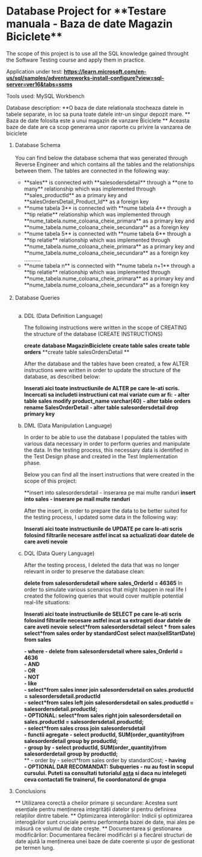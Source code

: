 <h1>Database Project for **Testare manuala - Baza de date Magazin Biciclete**</h1>

The scope of this project is to use all the SQL knowledge gained throught the Software Testing course and apply them in practice.

Application under test: **https://learn.microsoft.com/en-us/sql/samples/adventureworks-install-configure?view=sql-server=ver16&tabs=ssms**

Tools used: MySQL Workbench

Database description: **O baza de date relationala stocheaza datele in tabele separate, in loc sa puna toate datele intr-un singur depozit mare.
** Baza de date folosita este a unui magazin de vanzare Biciclete
** Aceasta baze de date are ca scop generarea unor raporte cu privire la vanzarea de biciclete
<ol>
<li>Database Schema </li>
<br>
You can find below the database schema that was generated through Reverse Engineer and which contains all the tables and the relationships between them.
The tables are connected in the following way:

<ul>
  <li> **sales**  is connected with **salesodersdetail** through a **one to many** relationship which was implemented through **sales_productId** as a primary key and **salesOrdersDetail_Product_Id** as a foreign key</li>
  <li> **nume tabela 3**  is connected with **nume tabela 4** through a **tip relatie** relationship which was implemented through **nume_tabela.nume_coloana_cheie_primara** as a primary key and **nume_tabela.nume_coloana_cheie_secundara** as a foreign key</li>
  <li> **nume tabela 5**  is connected with **nume tabela 6** through a **tip relatie** relationship which was implemented through **nume_tabela.nume_coloana_cheie_primara** as a primary key and **nume_tabela.nume_coloana_cheie_secundara** as a foreign key</li>
  ...........
  <li> **nume tabela n**  is connected with **nume tabela n+1** through a **tip relatie** relationship which was implemented through **nume_tabela.nume_coloana_cheie_primara** as a primary key and **nume_tabela.nume_coloana_cheie_secundara** as a foreign key</li>
</ul><br>

<li>Database Queries</li><br>

<ol type="a">
  <li>DDL (Data Definition Language)</li>

  The following instructions were written in the scope of CREATING the structure of the database (CREATE INSTRUCTIONS)

  **create database MagazinBiciclete**
  **create table sales**
  **create table orders**
  **create table salesOrdersDetail **
  

  After the database and the tables have been created, a few ALTER instructions were written in order to update the structure of the database, as described below:

  **Inserati aici toate instructiunile de ALTER pe care le-ati scris. Incercati sa includeti instructiuni cat mai variate cum ar fi:**
 **- alter table sales modify product_name varchar(40)**
 **- alter table orders rename SalesOrderDetail**
 **- alter table salesordersdetail drop primary key**
 
  
  <li>DML (Data Manipulation Language)</li>

  In order to be able to use the database I populated the tables with various data necessary in order to perform queries and manipulate the data. 
  In the testing process, this necessary data is identified in the Test Design phase and created in the Test Implementation phase. 

  Below you can find all the insert instructions that were created in the scope of this project:

  **insert into salesordersdetail - inserarea pe mai multe randuri
**insert into sales - inserare pe mail multe randuri**

  After the insert, in order to prepare the data to be better suited for the testing process, I updated some data in the following way:

  **Inserati aici toate instructiunile de UPDATE pe care le-ati scris folosind filtrarile necesare astfel incat sa actualizati doar datele de care aveti nevoie**


  <li>DQL (Data Query Language)</li>

After the testing process, I deleted the data that was no longer relevant in order to preserve the database clean: 

**delete from salesordersdetail where sales_OrderId = 46365**
In order to simulate various scenarios that might happen in real life I created the following queries that would cover multiple potential real-life situations:

**Inserati aici toate instructiunile de SELECT pe care le-ati scris folosind filtrarile necesare astfel incat sa extrageti doar datele de care aveti nevoie**
**select*from salesordersdetail**
**select * from sales**
**select*from sales order by standardCost**
**select max(sellStartDate) from sales**

**- where - delete from salesordersdetail where sales_OrderId = 4636**<br>
**- AND**<br>
**- OR**<br>
**- NOT**<br>
**- like**<br>
**- select*from sales inner join salesordersdetail on sales.productId = salesordersdetail.productId**<br>
**- select*from sales left join salesordersdetail on sales.productId = salesordersdetail.productId;**<br>
**- OPTIONAL: select*from sales right join salesordersdetail on sales.productId = salesordersdetail.productId;**<br>
**- select*from sales cross join salesordersdetail**<br>
**- functii agregate - select productId, SUM(order_quantity)from salesorderdetail group by productId;**<br>
**- group by - select productId, SUM(order_quantity)from salesorderdetail group by productId;**<br>
** - order by - select*from sales order by standardCost;
**- having**<br>
**- OPTIONAL DAR RECOMANDAT: Subqueries - nu au fost in scopul cursului. Puteti sa consultati tutorialul [asta](ttps://www.techonthenet.com/mysql/subqueries.php) si daca nu intelegeti ceva contactati fie trainerul, fie coordonatorul de grupa**<br>

</ol>

<li>Conclusions</li>

** Utilizarea corectă a cheilor primare și secundare: Acestea sunt esențiale pentru menținerea integrității datelor și pentru definirea relațiilor dintre tabele.
** Optimizarea interogărilor: Indicii și optimizarea interogărilor sunt cruciale pentru performanța bazei de date, mai ales pe măsură ce volumul de date crește.
** Documentarea și gestionarea modificărilor: Documentarea fiecărei modificări și a fiecărei structuri de date ajută la menținerea unei baze de date coerente și ușor de gestionat pe termen lung. 


</ol>